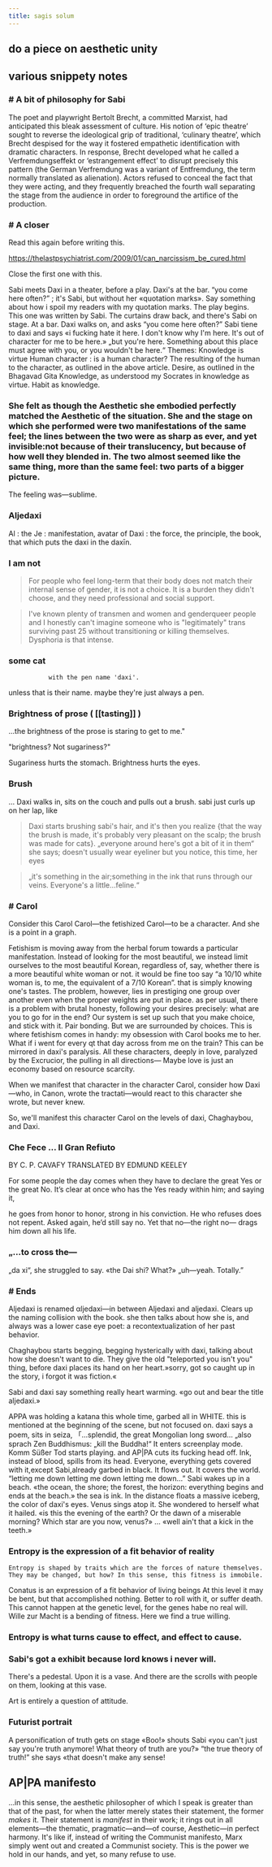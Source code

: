 ```yaml
---
title: sagis solum
---
```


## do a piece on aesthetic unity
## various snippety notes
### # A bit of philosophy for Sabi 
The poet and playwright Bertolt Brecht, a committed Marxist, had anticipated this bleak assessment of culture. His notion of ‘epic theatre’ sought to reverse the ideological grip of traditional, ‘culinary theatre’, which Brecht despised for the way it fostered empathetic identification with dramatic characters. In response, Brecht developed what he called a Verfremdungseffekt or ‘estrangement effect’ to disrupt precisely this pattern (the German Verfremdung was a variant of Entfremdung, the term normally translated as alienation). Actors refused to conceal the fact that they were acting, and they frequently breached the fourth wall separating the stage from the audience in order to foreground the artifice of the production.
### # A closer 
Read this again before writing this.

https://thelastpsychiatrist.com/2009/01/can_narcissism_be_cured.html

Close the first one with this. 

Sabi meets Daxi in a theater, before a play. Daxi's at the bar.
    “you come here often?” ; it's Sabi, but without her «quotation marks». Say something about how i spoil my readers with my quotation marks.
    The play begins. This one was written by Sabi. The curtains draw back, and there's Sabi on stage. At a bar. Daxi walks on, and asks “you come here often?”
    Sabi tiene to daxi and says «i fucking hate it here. I don't know why I'm here. It's out of character for me to be here.»
    „but you're here. Something about this place must agree with you, or you wouldn't be here.“
    Themes:
    Knowledge is virtue
    Human character : is a human character? The resulting of the human to the character, as outlined in the above article.
    Desire, as outlined in the Bhagavad Gita 
    Knowledge, as understood my Socrates in knowledge as virtue.
    Habit as knowledge.
### She felt as though the Aesthetic she embodied perfectly matched the Aesthetic of the situation. She and the stage on which she performed were two manifestations of the same feel; the lines between the two were as sharp as ever, and yet invisible:not because of their translucency, but because of how well they blended in. The two almost seemed like the same thing, more than the same feel: two parts of a bigger picture.
The feeling was—sublime.
### Aljedaxi  
Al : the
Je : manifestation, avatar of
Daxi : the force, the principle, the book, that which puts the daxi in the daxīn.
### I am not
>For people who feel long-term that their body does not match their internal sense of gender, it is not a choice. It is a burden they didn't choose, and they need professional and social support.

>I've known plenty of transmen and women
>and genderqueer people and I honestly
>can't imagine someone who is
>"legitimately" trans surviving past 25
>without transitioning or killing
>themselves. Dysphoria is that intense.
### some cat
               with the pen name 'daxi'. 
unless that is their name.
   maybe
  they're just always a pen.
### Brightness of prose ( [[tasting]] ) 
…the brightness of the prose is staring to get to me."

"brightness? Not sugariness?" 

Sugariness hurts the stomach. Brightness hurts the eyes.
### Brush  
… Daxi walks in, sits on the couch and pulls out a brush. sabi just curls up on her lap, like
> Daxi starts brushing sabi's hair, and it's then you realize {that the way the brush is made, it's probably very pleasant on the scalp; the brush was made for cats}. „everyone around here's got a bit of it in them“ she says; doesn't usually wear eyeliner but you notice, this time, her eyes

> „it's something in the air;something in the ink that runs through our veins. Everyone's a little…feline.“
### # Carol  
Consider this Carol Carol—the fetishized Carol—to be a character. And she is a point in a graph.

Fetishism is moving away from the herbal forum towards a particular manifestation. Instead of looking for the most beautiful, we instead limit ourselves to the most beautiful Korean, regardless of, say, whether there is a more beautiful white woman or not.
    it would be fine too say “a 10/10 white woman is, to me, the equivalent of a 7/10 Korean”. that is simply knowing one's tastes. The problem, however, lies in prestiging one group over another even when the proper weights are put in place.
    as per usual, there is a problem with brutal honesty, following your desires precisely: what are you to go for in the end? Our system is set up such that you make choice, and stick with it. 
    Pair bonding. But we are surrounded by choices. This is where fetishism comes in handy: my obsession with Carol books me to her. What if i went for every qt that day across from me on the train? This can be mirrored in daxi's paralysis. All these characters, deeply in love, paralyzed by the Excrucior, the pulling in all directions—
    Maybe love is just an economy based on resource scarcity. 


When we manifest that character in the character Carol, consider how Daxi—who, in Canon, wrote the tractati—would react to this character she wrote, but never knew. 

So, we'll manifest this character Carol on the levels of daxi, Chaghaybou, and Daxi.
### Che Fece ... Il Gran Refiuto 
BY C. P. CAVAFY
TRANSLATED BY EDMUND KEELEY

For some people the day comes
when they have to declare the great Yes
or the great No. It’s clear at once who has the Yes
ready within him; and saying it,

he goes from honor to honor, strong in his conviction.
He who refuses does not repent. Asked again,
he’d still say no. Yet that no—the right no—
drags him down all his life.
### „…to cross the—
„da xi“, she struggled to say.
«the Dai shi? What?» 
„uh—yeah. Totally.”
### # Ends 
Aljedaxi is renamed αljedaxi—in between
Aljedaxi and        aljedaxi. Clears up the naming collision with the book.
    she then talks about how she is, and always was a lower case eye poet: a recontextualization of her past behavior. 

Chaghaybou starts begging, begging hysterically with daxi, talking about how she doesn't want to die. They give the old "teleported you isn't you" thing, before daxi places its hand on her heart.»sorry, got so caught up in the story, i forgot it was fiction.«

Sabi and daxi say something really heart warming. «go out and bear the title aljedaxi.»

APPA was holding a katana this whole time, garbed all in WHITE. this is mentioned at the beginning of the scene, but not focused on. 
daxi says a poem, sits in seiza,
      「…splendid, the great Mongolian long sword…
      „also sprach Zen Buddhismus:
      „kill the Buddha!“
      It enters screenplay mode.
      Komm Süßer Tod starts playing. 
and AP|PA cuts its fucking head off. 
Ink, instead of blood, spills from its head. Everyone, everything gets covered with it,except Sabi,already garbed in black. It flows out. It covers the world. 
       “letting me down letting me down letting me down…”
       Sabi wakes up in a beach. «the ocean, the shore; the forest, the horizon: everything begins and ends at the beach.» the sea is ink. In the distance floats a massive iceberg, the color of daxi's eyes. Venus sings atop it. She wondered to herself what it hailed. 
       «is this the evening of the earth? Or the dawn of a miserable morning? Which star are you now, venus?» 
      … 
       «well ain't that a kick in the teeth.»
### Entropy is the expression of a fit behavior of reality
    Entropy is shaped by traits which are the forces of nature themselves. They may be changed, but how? In this sense, this fitness is immobile. 
Conatus is an expression of a fit behavior of living beings
     At this level it may be bent, but that accomplished nothing. Better to roll with it, or suffer death. This cannot happen at the genetic level, for the genes habe no real will. 
Wille zur Macht is a bending of fitness.
     Here we find a true willing.
### Entropy is what turns cause to effect, and effect to cause.
### Sabi's got a exhibit because lord knows i never will.
There's a pedestal. Upon it is a vase. And there are the scrolls with people on them, looking at this vase. 

Art is entirely a question of attitude.
### Futurist portrait 
A personification of truth gets on stage
 «Boo!» shouts Sabi «you can't just say you're truth anymore! What theory of truth are you?» 
 “the true theory of truth!” she says
 «that doesn't make any sense!
## AP|PA manifesto 

…in this sense, the aesthetic philosopher of which I speak is greater than that of the past, for when the latter merely states their statement, the former *makes* it. Their statement is *manifest* in their work; it rings out in all elements—the thematic, pragmatic—and—of course, Aesthetic—in perfect harmony. 
It's like if, instead of writing the Communist manifesto, Marx simply went out and created a Communist society. This is the power we hold in our hands, and yet, so many refuse to use.
